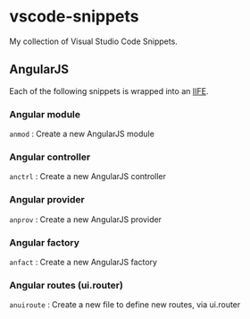 # vscode-snippets

My collection of Visual Studio Code Snippets.

## AngularJS

Each of the following snippets is wrapped into an [IIFE](https://en.wikipedia.org/wiki/Immediately-invoked_function_expression).
### Angular module

`anmod` : Create a new AngularJS module

### Angular controller

`anctrl` : Create a new AngularJS controller

### Angular provider

`anprov` : Create a new AngularJS provider

### Angular factory

`anfact` : Create a new AngularJS factory

### Angular routes (ui.router)

`anuiroute` : Create a new file to define new routes, via ui.router
